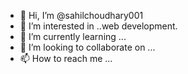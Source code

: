 - 👋 Hi, I’m @sahilchoudhary001
- 👀 I’m interested in ..web development.
- 🌱 I’m currently learning ...
- 💞️ I’m looking to collaborate on ...
- 📫 How to reach me ...

<!---
sahilchoudhary001/sahilchoudhary001 is a ✨ special ✨ repository because its `README.md` (this file) appears on your GitHub profile.
You can click the Preview link to take a look at your changes.
--
